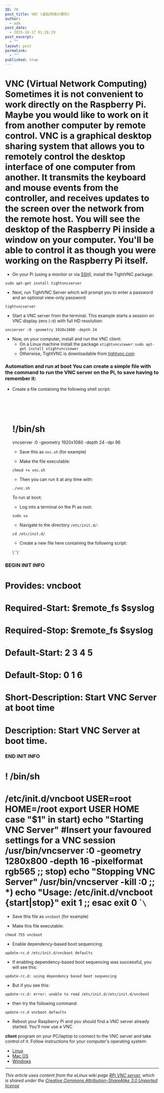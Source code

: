```yaml
---
ID: 70
post_title: VNC (虚拟网络计算机)
author:
  - adm
post_date:
  - 2015-10-17 01:26:29
post_excerpt:
  - ""
layout: post
permalink:
  - ""
published: true
---
```

# VNC (Virtual Network Computing) Sometimes it is not convenient to work directly on the Raspberry Pi. Maybe you would like to work on it from another computer by remote control. VNC is a graphical desktop sharing system that allows you to remotely control the desktop interface of one computer from another. It transmits the keyboard and mouse events from the controller, and receives updates to the screen over the network from the remote host. You will see the desktop of the Raspberry Pi inside a window on your computer. You'll be able to control it as though you were working on the Raspberry Pi itself. 

*   On your Pi (using a monitor or via [SSH][1]), install the TightVNC package:

`sudo apt-get install tightvncserver` 
*   Next, run TightVNC Server which will prompt you to enter a password and an optional view-only password:

`tightvncserver` 
*   Start a VNC server from the terminal. This example starts a session on VNC display zero (`:0`) with full HD resolution:

`vncserver :0 -geometry 1920x1080 -depth 24` 
*   Now, on your computer, install and run the VNC client: 
    *   On a Linux machine install the package `xtightvncviewer`:
    `sudo apt-get install xtightvncviewer` 
    *   Otherwise, TightVNC is downloadable from [tightvnc.com][2]

### Automation and run at boot You can create a simple file with the command to run the VNC server on the Pi, to save having to remember it: 

*   Create a file containing the following shell script:

    <br /><br /><br /><h1>!/bin/sh</h1>
    
    
    
    vncserver :0 -geometry 1920x1080 -depth 24 -dpi 96
     <p><p><ul> <li><p>Save this as <code>vnc.sh</code> (for example)</p></li> <li><p>Make the file executable:</p></li> </ul></p></p> <p><p><p><code>chmod +x vnc.sh</code></p></p></p> <p><p><ul> <li>Then you can run it at any time with:</li> </ul></p></p> <p><p><p><code>./vnc.sh</code></p></p></p> <p><p><p>To run at boot:</p></p></p> <p><p><ul> <li>Log into a terminal on the Pi as root:</li> </ul></p></p> <p><p><p><code>sudo su</code></p></p></p> <p><p><ul> <li>Navigate to the directory <code>/etc/init.d/</code>:</li> </ul></p></p> <p><p><p><code>cd /etc/init.d/</code></p></p></p> <p><p><ul> <li>Create a new file here containing the following script:</li> </ul></p></p> <p><p><p>\``\`</p></p></p> 

### BEGIN INIT INFO

# Provides: vncboot

# Required-Start: $remote_fs $syslog

# Required-Stop: $remote_fs $syslog

# Default-Start: 2 3 4 5

# Default-Stop: 0 1 6

# Short-Description: Start VNC Server at boot time

# Description: Start VNC Server at boot time.

### END INIT INFO

# ! /bin/sh

# /etc/init.d/vncboot USER=root HOME=/root export USER HOME case "$1" in start) echo "Starting VNC Server" #Insert your favoured settings for a VNC session /usr/bin/vncserver :0 -geometry 1280x800 -depth 16 -pixelformat rgb565 ;; stop) echo "Stopping VNC Server" /usr/bin/vncserver -kill :0 ;; *) echo "Usage: /etc/init.d/vncboot {start|stop}" exit 1 ;; esac exit 0 \``\` 

*   Save this file as `vncboot` (for example)</p>
*   Make this file executable:</p>

`chmod 755 vncboot` 
*   Enable dependency-based boot sequencing:

`update-rc.d /etc/init.d/vncboot defaults` 
*   If enabling dependency-based boot sequencing was successful, you will see this:

`update-rc.d: using dependency based boot sequencing` 
*   But if you see this:

`update-rc.d: error: unable to read /etc/init.d//etc/init.d/vncboot` 
*   then try the following command:

`update-rc.d vncboot defaults` 
*   Reboot your Raspberry Pi and you should find a VNC server already started. You'll now use a VNC 

**client** program on your PC/laptop to connect to the VNC server and take control of it. Follow instructions for your computer's operating system: 
*   [Linux][3]
*   [Mac OS][4]
*   [Windows][5]

* * *

*This article uses content from the eLinux wiki page [RPi VNC server][6], which is shared under the [Creative Commons Attribution-ShareAlike 3.0 Unported license][7]*

 [1]: ../ssh/README.md
 [2]: http://www.tightvnc.com/download.php
 [3]: linux.md
 [4]: mac.md
 [5]: windows.md
 [6]: http://elinux.org/RPi_VNC_Server
 [7]: http://creativecommons.org/licenses/by-sa/3.0/
